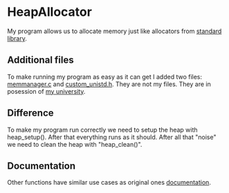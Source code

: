 # HeapAllocator
My program allows us to allocate memory just like allocators from [standard library](https://pl.wikibooks.org/wiki/C/Biblioteka_standardowa/Indeks_tematyczny#stdlib.h).

## Additional files
To make running my program as easy as it can get I added two files: [memmanager.c](memmanager.c) and [custom_unistd.h](custom_unistd.h). They are not my files. They are in posession of [my university](https://p.lodz.pl/). 

## Difference
To make my program run correctly we need to setup the heap with heap_setup(). After that everything runs as it should. After all that "noise" we need to clean the heap with "heap_clean()". 

## Documentation
Other functions have similar use cases as original ones [documentation](https://pl.wikibooks.org/wiki/C/malloc).

